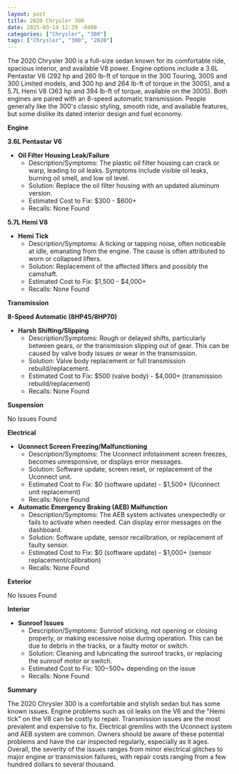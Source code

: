 ```yaml
---
layout: post
title: 2020 Chrysler 300
date: 2025-03-14 12:29 -0400
categories: ["Chrysler", "300"]
tags: ["Chrysler", "300", "2020"]
---
```

The 2020 Chrysler 300 is a full-size sedan known for its comfortable ride, spacious interior, and available V8 power. Engine options include a 3.6L Pentastar V6 (292 hp and 260 lb-ft of torque in the 300 Touring, 300S and 300 Limited models, and 300 hp and 264 lb-ft of torque in the 300S), and a 5.7L Hemi V8 (363 hp and 394 lb-ft of torque, available on the 300S). Both engines are paired with an 8-speed automatic transmission. People generally like the 300's classic styling, smooth ride, and available features, but some dislike its dated interior design and fuel economy.

**Engine**

**3.6L Pentastar V6**

*   **Oil Filter Housing Leak/Failure**
    *   Description/Symptoms: The plastic oil filter housing can crack or warp, leading to oil leaks. Symptoms include visible oil leaks, burning oil smell, and low oil level.
    *   Solution: Replace the oil filter housing with an updated aluminum version.
    *   Estimated Cost to Fix: $300 - $600+
    *   Recalls: None Found

**5.7L Hemi V8**

*   **Hemi Tick**
    *   Description/Symptoms: A ticking or tapping noise, often noticeable at idle, emanating from the engine. The cause is often attributed to worn or collapsed lifters.
    *   Solution: Replacement of the affected lifters and possibly the camshaft.
    *   Estimated Cost to Fix: $1,500 - $4,000+
    *   Recalls: None Found

**Transmission**

**8-Speed Automatic (8HP45/8HP70)**

*   **Harsh Shifting/Slipping**
    *   Description/Symptoms: Rough or delayed shifts, particularly between gears, or the transmission slipping out of gear. This can be caused by valve body issues or wear in the transmission.
    *   Solution: Valve body replacement or full transmission rebuild/replacement.
    *   Estimated Cost to Fix: $500 (valve body) - $4,000+ (transmission rebuild/replacement)
    *   Recalls: None Found

**Suspension**

No Issues Found

**Electrical**

*   **Uconnect Screen Freezing/Malfunctioning**
    *   Description/Symptoms: The Uconnect infotainment screen freezes, becomes unresponsive, or displays error messages.
    *   Solution: Software update, screen reset, or replacement of the Uconnect unit.
    *   Estimated Cost to Fix: $0 (software update) - $1,500+ (Uconnect unit replacement)
    *   Recalls: None Found
*   **Automatic Emergency Braking (AEB) Malfunction**
    * Description/Symptoms: The AEB system activates unexpectedly or fails to activate when needed. Can display error messages on the dashboard.
    * Solution: Software update, sensor recalibration, or replacement of faulty sensor.
    * Estimated Cost to Fix: $0 (software update) - $1,000+ (sensor replacement/calibration)
    * Recalls: None Found

**Exterior**

No Issues Found

**Interior**

*   **Sunroof Issues**
    * Description/Symptoms: Sunroof sticking, not opening or closing properly, or making excessive noise during operation. This can be due to debris in the tracks, or a faulty motor or switch.
    * Solution: Cleaning and lubricating the sunroof tracks, or replacing the sunroof motor or switch.
    * Estimated Cost to Fix: $100-$500+ depending on the issue
    * Recalls: None Found

**Summary**

The 2020 Chrysler 300 is a comfortable and stylish sedan but has some known issues. Engine problems such as oil leaks on the V6 and the "Hemi tick" on the V8 can be costly to repair. Transmission issues are the most prevalent and expensive to fix. Electrical gremlins with the Uconnect system and AEB system are common. Owners should be aware of these potential problems and have the car inspected regularly, especially as it ages. Overall, the severity of the issues ranges from minor electrical glitches to major engine or transmission failures, with repair costs ranging from a few hundred dollars to several thousand.

